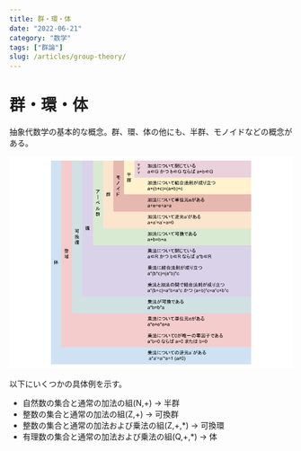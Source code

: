 ```yaml
---
title: 群・環・体
date: "2022-06-21"
category: "数学"
tags: ["群論"]
slug: /articles/group-theory/
---
```



# 群・環・体
抽象代数学の基本的な概念。群、環、体の他にも、半群、モノイドなどの概念がある。

![category](./group.png)

以下にいくつかの具体例を示す。  
+ 自然数の集合と通常の加法の組(N,+) → 半群
+ 整数の集合と通常の加法の組(Z,+) → 可換群  
+ 整数の集合と通常の加法および乗法の組(Z,+,*) → 可換環
+ 有理数の集合と通常の加法および乗法の組(Q,+,*) → 体
